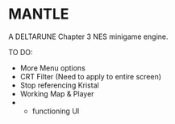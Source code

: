 # MANTLE
A DELTARUNE Chapter 3 NES minigame engine.

TO DO:
- More Menu options
- CRT Filter (Need to apply to entire screen)
- Stop referencing Kristal
- Working Map & Player
- - functioning UI
